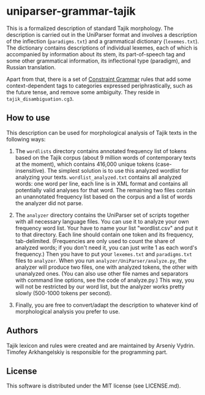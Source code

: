 uniparser-grammar-tajik
=======================

This is a formalized description of standard Tajik morphology. The description is carried out in the UniParser format and involves a description of the inflection (``paradigms.txt``) and a grammatical dictionary (``lexemes.txt``). The dictionary contains descriptions of individual lexemes, each of which is accompanied by information about its stem, its part-of-speech tag and some other grammatical information, its inflectional type (paradigm), and Russian translation.

Apart from that, there is a set of [Constraint Grammar](https://visl.sdu.dk/constraint_grammar.html) rules that add some context-dependent tags to categories expressed periphrastically, such as the future tense, and remove some ambiguity. They reside in ``tajik_disambiguation.cg3``.

## How to use

This description can be used for morphological analysis of Tajik texts in the following ways:

1. The ``wordlists`` directory contains annotated frequency list of tokens based on the Tajik corpus (about 9 million words of contemporary texts at the moment), which contains 416,000 unique tokens (case-insensitive). The simplest solution is to use this analyzed wordlist for analyzing your texts. ``wordlist_analyzed.txt`` contains all analyzed words: one word per line, each line is in XML format and contains all potentially valid analyses for that word. The remaining two files contain an unannotated frequency list based on the corpus and a list of words the analyzer did not parse.

2. The ``analyzer`` directory contains the UniParser set of scripts together with all necessary language files. You can use it to analyze your own frequency word list. Your have to name your list "wordlist.csv" and put it to that directory. Each line should contain one token and its frequency, tab-delimited. (Frequencies are only used to count the share of analyzed words; if you don't need it, you can just write 1 as each word's frequency.) Then you have to put your ``lexemes.txt`` and ``paradigms.txt`` files to ``analyzer``. When you run ``analyzer/UniParser/analyze.py``, the analyzer will produce two files, one with analyzed tokens, the other with unanalyzed ones. (You can also use other file names and separators with command line options, see the code of analyze.py.) This way, you will not be restricted by our word list, but the analyzer works pretty slowly (500-1000 tokens per second).

3. Finally, you are free to convert/adapt the description to whatever kind of morphological analysis you prefer to use.

## Authors

Tajik lexicon and rules were created and are maintained by Arseniy Vydrin. Timofey Arkhangelskiy is responsible for the programming part.

## License

This software is distributed under the MIT license (see LICENSE.md).